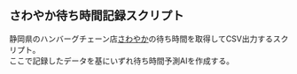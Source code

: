 ## さわやか待ち時間記録スクリプト
静岡県のハンバーグチェーン店[さわやか](https://www.genkotsu-hb.com/)の待ち時間を取得してCSV出力するスクリプト。<br>
ここで記録したデータを基にいずれ待ち時間予測AIを作成する。


